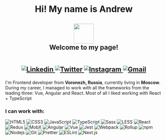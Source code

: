 <h1 align="center">Hi! My name is Andrew</h1>
<h2 align="center">
  <img src="https://emojis.slackmojis.com/emojis/images/1602241199/10777/keanu-thanks.gif?1602241199" width="64" />
  <br />
  Welcome to my page!
  <br />
  <br />
  <p align="center">
    <a href="https://www.linkedin.com/in/arusanoff/" target="_blank" rel="noreferrer noopener">
      <img alt="Linkedin" src="https://img.shields.io/badge/-arusanoff-blue?style=flat&logo=Linkedin&logoColor=white&link=https://www.linkedin.com/in/arusanoff/" />
    </a>
    <a href="https://twitter.com/andrew_rusanoff" target="_blank" rel="noreferrer noopener">
      <img alt="Twitter" src="https://img.shields.io/badge/-@andrew_rusanoff-1ca0f1?style=flat&labelColor=1ca0f1&logo=twitter&logoColor=white&link=https://twitter.com/andrew_rusanoff" />
    </a>
    <a href="https://www.instagram.com/aa.rusanoff/" target="_blank" rel="noreferrer noopener">
      <img alt="Instagram" src="https://img.shields.io/badge/-@aa.rusanoff-purple?style=flat&logo=instagram&logoColor=white&link=https://www.instagram.com/aa.rusanoff/" />
    </a>
    <a href="mailto:andrew.rusanoff@gmail.com">
      <img alt="Gmail" src="https://img.shields.io/badge/-andrew.rusanoff-c14438?style=flat&logo=Gmail&logoColor=white&link=mailto:andrew.rusanoff@gmail.com" />
    </a>
  </p>
</h2>
<p>
  I'm Frontend developer from
  <b>Voronezh, Russia</b>,
  currently living in <b>Moscow</b>.
  <br />
  During my career, I managed to work with all the frameworks from the leading three: Vue, Angular and React.
  Most of all I liked working with React + TypeScript
</p>

<h3>I can work with:</h3>
<p>
  <img alt="HTML5" src="https://img.shields.io/badge/-HTML5-E34F26?style=flat-square&logo=html5&logoColor=white" />
  <img alt="CSS3" src="http://img.shields.io/badge/-CSS3-0479BE?style=flat-square&logo=css3&logoColor=white" />
  <img alt="JavaScript" src="http://img.shields.io/badge/-JavaScript-F6DF1C?style=flat-square&logo=javascript&logoColor=grey" />
  <img alt="TypeScript" src="https://img.shields.io/badge/-TypeScript-007ACC?style=flat-square&logo=typescript&logoColor=white" />
  <img alt="Sass" src="https://img.shields.io/badge/-Sass-CC6699?style=flat-square&logo=sass&logoColor=white" />
  <img alt="LESS" src="http://img.shields.io/badge/-LESS-1F416F?style=flat-square&logoColor=white" />
  <img alt="React" src="https://img.shields.io/badge/-React-45b8d8?style=flat-square&logo=react&logoColor=white" />
  <img alt="Redux" src="https://img.shields.io/badge/-Redux-764ABC?style=flat-square&logo=redux&logoColor=white" />
  <img alt="MobX" src="http://img.shields.io/badge/-MobX-DF5F14?style=flat-square&logo=mob-x&logoColor=white" />
  <img alt="Angular" src="https://img.shields.io/badge/-Angular-DD0031?style=flat-square&logo=angular&logoColor=white" />
  <img alt="Vue" src="http://img.shields.io/badge/-Vue-3EBA84?style=flat-square&logo=Vue.js&logoColor=white" />
  <img alt="Jest" src="http://img.shields.io/badge/-Jest-C63D16?style=flat-square&logo=jest&logoColor=white" />
  <img alt="Webpack" src="https://img.shields.io/badge/-Webpack-8DD6F9?style=flat-square&logo=webpack&logoColor=white" />
  <img alt="Rollup" src="https://img.shields.io/badge/-Rollup-EC4A3F?style=flat-square&logo=rollup.js&logoColor=white" />
  <img alt="npm" src="https://img.shields.io/badge/-NPM-CB3837?style=flat-square&logo=npm&logoColor=white" />
  <img alt="Nodejs" src="https://img.shields.io/badge/-Nodejs-43853d?style=flat-square&logo=Node.js&logoColor=white" />
  <img alt="Git" src="http://img.shields.io/badge/-Git-EF512F?style=flat-square&logo=git&logoColor=white" />
  <img alt="Prettier" src="https://img.shields.io/badge/-Prettier-F7B93E?style=flat-square&logo=prettier&logoColor=white" />
  <img alt="ESLint" src="http://img.shields.io/badge/-ESLint-4B32C3?style=flat-square&logo=eslint&logoColor=white" />
  <img alt="Next.js" src="https://img.shields.io/badge/-Next.js-000000?style=flat-square&logo=next.js&logoColor=white" />
</p>
